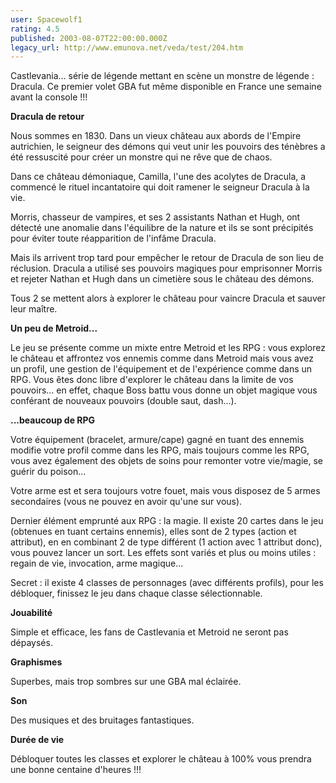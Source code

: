 ```yaml
---
user: Spacewolf1
rating: 4.5
published: 2003-08-07T22:00:00.000Z
legacy_url: http://www.emunova.net/veda/test/204.htm
---
```

Castlevania... série de légende mettant en scène un monstre de légende : Dracula. Ce premier volet GBA fut même disponible en France une semaine avant la console !!!  

  

**Dracula de retour**  

Nous sommes en 1830\. Dans un vieux château aux abords de l'Empire autrichien, le seigneur des démons qui veut unir les pouvoirs des ténèbres a été ressuscité pour créer un monstre qui ne rêve que de chaos.  

Dans ce château démoniaque, Camilla, l'une des acolytes de Dracula, a commencé le rituel incantatoire qui doit ramener le seigneur Dracula à la vie.  

Morris, chasseur de vampires, et ses 2 assistants Nathan et Hugh, ont détecté une anomalie dans l'équilibre de la nature et ils se sont précipités pour éviter toute réapparition de l'infâme Dracula.  

Mais ils arrivent trop tard pour empêcher le retour de Dracula de son lieu de réclusion. Dracula a utilisé ses pouvoirs magiques pour emprisonner Morris et rejeter Nathan et Hugh dans un cimetière sous le château des démons.  

Tous 2 se mettent alors à explorer le château pour vaincre Dracula et sauver leur maître.  

  

**Un peu de Metroid...**  

Le jeu se présente comme un mixte entre Metroid et les RPG : vous explorez le château et affrontez vos ennemis comme dans Metroid mais vous avez un profil, une gestion de l'équipement et de l'expérience comme dans un RPG. Vous êtes donc libre d'explorer le château dans la limite de vos pouvoirs... en effet, chaque Boss battu vous donne un objet magique vous conférant de nouveaux pouvoirs (double saut, dash...).  

  

**...beaucoup de RPG**  

Votre équipement (bracelet, armure/cape) gagné en tuant des ennemis modifie votre profil comme dans les RPG, mais toujours comme les RPG, vous avez également des objets de soins pour remonter votre vie/magie, se guérir du poison...  

Votre arme est et sera toujours votre fouet, mais vous disposez de 5 armes secondaires (vous ne pouvez en avoir qu'une sur vous).  

Dernier élément emprunté aux RPG : la magie. Il existe 20 cartes dans le jeu (obtenues en tuant certains ennemis), elles sont de 2 types (action et attribut), en en combinant 2 de type différent (1 action avec 1 attribut donc), vous pouvez lancer un sort. Les effets sont variés et plus ou moins utiles : regain de vie, invocation, arme magique...  

Secret : il existe 4 classes de personnages (avec différents profils), pour les débloquer, finissez le jeu dans chaque classe sélectionnable.  

  

  

**Jouabilité**  

Simple et efficace, les fans de Castlevania et Metroid ne seront pas dépaysés.  

**Graphismes**  

Superbes, mais trop sombres sur une GBA mal éclairée.  

**Son**  

Des musiques et des bruitages fantastiques.  

**Durée de vie**  

Débloquer toutes les classes et explorer le château à 100% vous prendra une bonne centaine d'heures !!!